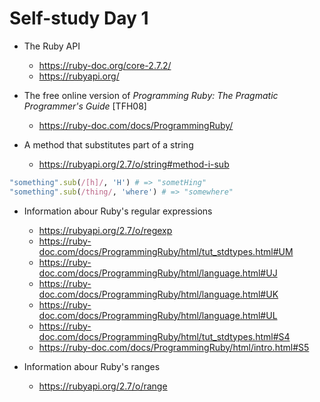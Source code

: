 # Self-study Day 1

* The Ruby API
  - https://ruby-doc.org/core-2.7.2/
  - https://rubyapi.org/


* The free online version of *Programming Ruby: The Pragmatic Programmer's Guide* [TFH08]
  - https://ruby-doc.com/docs/ProgrammingRuby/


* A method that substitutes part of a string

  - https://rubyapi.org/2.7/o/string#method-i-sub

```ruby
"something".sub(/[h]/, 'H') # => "sometHing"
"something".sub(/thing/, 'where') # => "somewhere"
```

* Information abour Ruby's regular expressions
  - https://rubyapi.org/2.7/o/regexp
  - https://ruby-doc.com/docs/ProgrammingRuby/html/tut_stdtypes.html#UM
  - https://ruby-doc.com/docs/ProgrammingRuby/html/language.html#UJ
  - https://ruby-doc.com/docs/ProgrammingRuby/html/language.html#UK
  - https://ruby-doc.com/docs/ProgrammingRuby/html/language.html#UL
  - https://ruby-doc.com/docs/ProgrammingRuby/html/tut_stdtypes.html#S4
  - https://ruby-doc.com/docs/ProgrammingRuby/html/intro.html#S5

* Information abour Ruby's ranges
  - https://rubyapi.org/2.7/o/range
